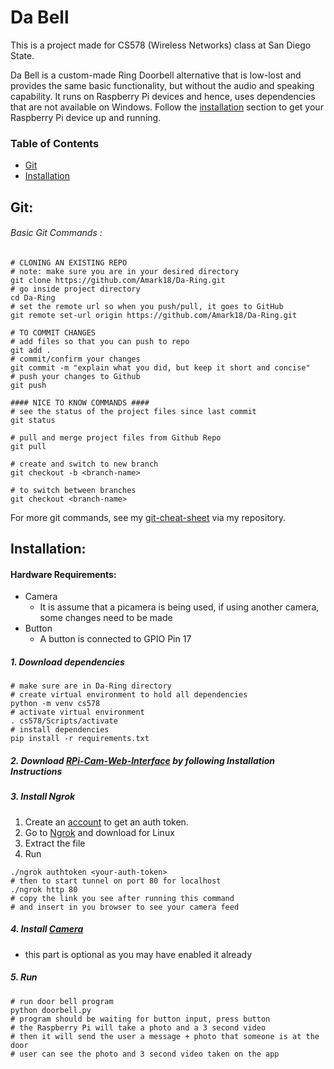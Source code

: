 # Da Bell
This is a project made for CS578 (Wireless Networks) class at San Diego State.

Da Bell is a custom-made Ring Doorbell alternative that is low-lost and provides the same basic functionality, but without the audio and speaking capability. It runs on Raspberry Pi devices and hence, uses dependencies that are not available on Windows. Follow the [installation](#installation)  section to get your Raspberry Pi device up and running.

### Table of Contents
- [Git](#git)
- [Installation](#installation)

## Git:

###### Basic Git Commands :
```shell
# CLONING AN EXISTING REPO 
# note: make sure you are in your desired directory
git clone https://github.com/Amark18/Da-Ring.git
# go inside project directory
cd Da-Ring
# set the remote url so when you push/pull, it goes to GitHub
git remote set-url origin https://github.com/Amark18/Da-Ring.git

# TO COMMIT CHANGES
# add files so that you can push to repo
git add .
# commit/confirm your changes
git commit -m "explain what you did, but keep it short and concise"
# push your changes to Github
git push

#### NICE TO KNOW COMMANDS ####
# see the status of the project files since last commit
git status

# pull and merge project files from Github Repo
git pull

# create and switch to new branch
git checkout -b <branch-name>

# to switch between branches
git checkout <branch-name>

```

For more git commands, see my [git-cheat-sheet](https://github.com/Amark18/Git-Cheat-Sheet) via my repository.


## Installation:

#### Hardware Requirements:
- Camera
  - It is assume that a picamera is being used, if using another camera, some changes need to be made
- Button
  - A button is connected to GPIO Pin 17

##### 1. Download dependencies
```shell
# make sure are in Da-Ring directory
# create virtual environment to hold all dependencies
python -m venv cs578
# activate virtual environment
. cs578/Scripts/activate
# install dependencies
pip install -r requirements.txt
```

##### 2. Download [RPi-Cam-Web-Interface](https://elinux.org/RPi-Cam-Web-Interface#Installation_Instructions) by following Installation Instructions

##### 3. Install Ngrok
1. Create an [account](https://ngrok.com/) to get an auth token.
2. Go to [Ngrok](https://ngrok.com/download) and download for Linux
3. Extract the file
4. Run
```shell
./ngrok authtoken <your-auth-token>
# then to start tunnel on port 80 for localhost
./ngrok http 80
# copy the link you see after running this command 
# and insert in you browser to see your camera feed
```

##### 4. Install [Camera](https://projects.raspberrypi.org/en/projects/getting-started-with-picamera)
- this part is optional as you may have enabled it already

##### 5. Run
```shell
# run door bell program
python doorbell.py
# program should be waiting for button input, press button
# the Raspberry Pi will take a photo and a 3 second video
# then it will send the user a message + photo that someone is at the door
# user can see the photo and 3 second video taken on the app
```
##

